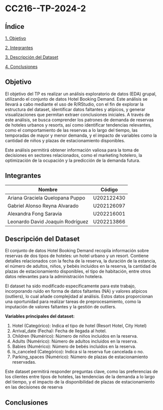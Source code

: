 # CC216--TP-2024-2

## Índice 
[1. Objetivo](README.md#objetivo)

[2. Integrantes](README.md#integrantes)

[3. Descripción del Dataset](README.md#descripci%C3%B3n-del-dataset)

[4. Conclusiones](README.md#conclusiones)

## Objetivo
El objetivo del TP es realizar un análisis exploratorio de datos (EDA) grupal, utilizando el conjunto de datos Hotel Booking Demand. Este análisis se llevará a cabo mediante el uso de R/RStudio, con el fin de explorar la estructura del dataset, identificar datos faltantes y atípicos, y generar visualizaciones que permitan extraer conclusiones iniciales. A través de este análisis, se busca comprender los patrones de demanda de reservas de hoteles urbanos y resorts, así como identificar tendencias relevantes, como el comportamiento de las reservas a lo largo del tiempo, las temporadas de mayor y menor demanda, y el impacto de variables como la cantidad de niños y plazas de estacionamiento disponibles.

Este análisis permitirá obtener información valiosa para la toma de decisiones en sectores relacionados, como el marketing hotelero, la optimización de la ocupación y la predicción de la demanda futura.

## Integrantes 
| Nombre  | Código |
| ------------- | ------------- |
| Ariana Graciela Quelopana Puppo  | U202122430  |
| Gabriel Alonso Reyna Alvarado  | U202126097  |
| Alexandra Fong Saravia | U202216001 |
|Leonardo David Joaquín Rodríguez|U202213866|

## Descripción del Dataset

El conjunto de datos Hotel Booking Demand recopila información sobre reservas de dos tipos de hoteles: un hotel urbano y un resort. Contiene detalles relacionados con la fecha de la reserva, la duración de la estancia, el número de adultos, niños, y bebés incluidos en la reserva, la cantidad de plazas de estacionamiento disponibles, el tipo de habitación, entre otros datos relevantes para la administración hotelera.

El dataset ha sido modificado específicamente para este trabajo, incorporando ruido en forma de datos faltantes (NA) y valores atípicos (outliers), lo cual añade complejidad al análisis. Estos datos proporcionan una oportunidad para realizar tareas de preprocesamiento, como la imputación de valores faltantes y la gestión de outliers.

**Variables principales del dataset:**

1. Hotel (Categórico): Indica el tipo de hotel (Resort Hotel, City Hotel)
2. Arrival_date (Fecha): Fecha de llegada al hotel.
3. Children (Numérico): Número de niños incluidos en la reserva.
4. Adults (Numérico): Número de adultos incluidos en la reserva.
5. Babies (Numérico): Número de bebés incluidos en la reserva.
6. Is_canceled (Categórico): Indica si la reserva fue cancelada o no.
7. Parking_spaces (Numérico): Número de plazas de estacionamiento reservadas.

Este dataset permitirá responder preguntas clave, como las preferencias de los clientes entre tipos de hoteles, las tendencias de la demanda a lo largo del tiempo, y el impacto de la disponibilidad de plazas de estacionamiento en las decisiones de reserva​

## Conclusiones
